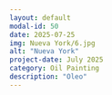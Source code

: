 ```yaml
---
layout: default
modal-id: 50
date: 2025-07-25
img: Nueva York/6.jpg
alt: "Nueva York"
project-date: July 2025
category: Oil Painting
description: "Oleo"
---
```

